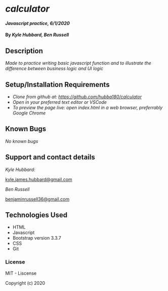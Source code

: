 # _calculator_

#### _Javascript practice, 6/1/2020_

#### By _**Kyle Hubbard, Ben Russell**_

## Description

_Made to practice writing basic javascript function and to illustrate the difference between business logic and UI logic_

## Setup/Installation Requirements

* _Clone from github at: https://github.com/hubba180/calculator_
* _Open in your preferred text editor or VSCode_
* _To preview the page live: open index.html in a web browser, preferrably Google Chrome_


## Known Bugs

_No known bugs_

## Support and contact details

_Kyle Hubbard:_

kyle.james.hubbard@gmail.com

_Ben Russell_

benjaminrussell36@gmail.com

## Technologies Used

* HTML
* Javascript
* Bootstrap version 3.3.7
* CSS
* Git

### License

MIT - Liscense

Copyright (c) 2020 